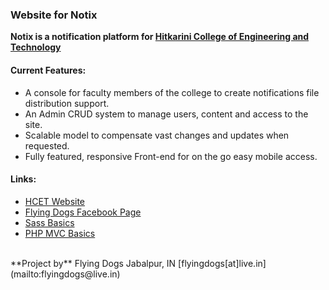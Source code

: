 ### Website for Notix  
**Notix is a notification platform for [Hitkarini College of Engineering and Technology](https://en.wikipedia.org/wiki/Hitkarini_College_of_Engineering_and_Technology)**  

#### Current Features:  
* A console for faculty members of the college to create notifications file distribution support.
* An Admin CRUD system to manage users, content and access to the site.
* Scalable model to compensate vast changes and updates when requested.
* Fully featured, responsive Front-end for on the go easy mobile access.

#### Links:
* [HCET Website](http://hcet.hitkarini.com/)
* [Flying Dogs Facebook Page](http://facebook.com/FlyingDogsIndia)
* [Sass Basics](http://sass-lang.com/documentation/file.SASS_REFERENCE.html)
* [PHP MVC Basics](http://www.sitepoint.com/the-mvc-pattern-and-php-1)

<br>
**Project by**  
Flying Dogs  
Jabalpur, IN  
[flyingdogs[at]live.in](mailto:flyingdogs@live.in)

